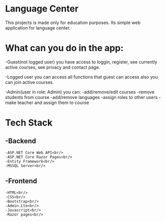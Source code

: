 # Language Center

This projects is made only for education purposes. Its simple web application for language center.

# What can you do in the app:
 -Guest(not logged user) you have access to loggin, register, see currently active courses, see privacy and contact page.
 
 -Logged user you can access all functions that guest can access also you can join active courses.
 
 -Admin(user in role: Admin) you can:
    -add/remove/edit courses
    -remove students from course
    -add/remove languages
    -assign roles to other users
    -make teacher and assign them to course
    
# Tech Stack

 ## -Backend<br/>
    -ASP.NET Core Web API<br/>
    -ASP.NET Core Razor Pages<br/>
    -Entity Framework<br/>
    -MSSQL Server<br/>
    
 ## -Frontend<br/>
    -HTML<br/>
    -CSS<br/>
    -Bootstrap<br/>
    -Admin.Lte<br/>
    -Javascript<br/>
    -Razor pages<br/>
